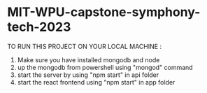 # MIT-WPU-capstone-symphony-tech-2023

TO RUN THIS PROJECT ON YOUR LOCAL MACHINE :

1) Make sure you have installed mongodb and node
2) up the mongodb from powershell using "mongod" command
3) start the server by using "npm start" in api folder
4) start the react frontend using "npm start" in app folder   
